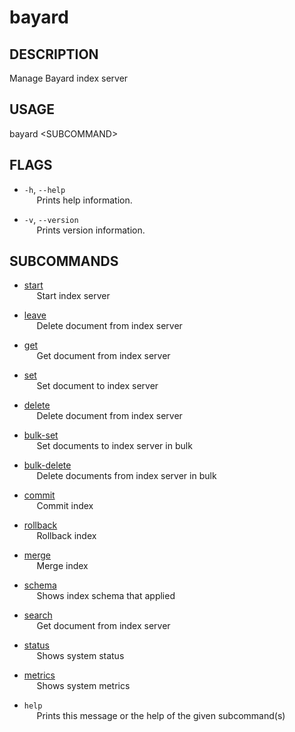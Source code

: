 # bayard

## DESCRIPTION
Manage Bayard index server

## USAGE
bayard \<SUBCOMMAND\>

## FLAGS
- `-h`, `--help`  
&nbsp;&nbsp;&nbsp;&nbsp; Prints help information.

- `-v`, `--version`  
&nbsp;&nbsp;&nbsp;&nbsp; Prints version information.

## SUBCOMMANDS
- [start](bayard/start.md)  
&nbsp;&nbsp;&nbsp;&nbsp; Start index server

- [leave](bayard/leave.md)  
&nbsp;&nbsp;&nbsp;&nbsp; Delete document from index server

- [get](bayard/get.md)  
&nbsp;&nbsp;&nbsp;&nbsp; Get document from index server

- [set](bayard/set.md)  
&nbsp;&nbsp;&nbsp;&nbsp; Set document to index server

- [delete](bayard/delete.md)  
&nbsp;&nbsp;&nbsp;&nbsp; Delete document from index server

- [bulk-set](bayard/bulk-set.md)  
&nbsp;&nbsp;&nbsp;&nbsp; Set documents to index server in bulk

- [bulk-delete](bayard/bulk-delete.md)  
&nbsp;&nbsp;&nbsp;&nbsp; Delete documents from index server in bulk

- [commit](bayard/commit.md)  
&nbsp;&nbsp;&nbsp;&nbsp; Commit index

- [rollback](bayard/rollback.md)  
&nbsp;&nbsp;&nbsp;&nbsp; Rollback index

- [merge](bayard/merge.md)  
&nbsp;&nbsp;&nbsp;&nbsp; Merge index

- [schema](bayard/schema.md)  
&nbsp;&nbsp;&nbsp;&nbsp; Shows index schema that applied

- [search](bayard/search.md)  
&nbsp;&nbsp;&nbsp;&nbsp; Get document from index server

- [status](bayard/status.md)  
&nbsp;&nbsp;&nbsp;&nbsp; Shows system status

- [metrics](bayard/metrics.md)  
&nbsp;&nbsp;&nbsp;&nbsp; Shows system metrics

- `help`  
&nbsp;&nbsp;&nbsp;&nbsp; Prints this message or the help of the given subcommand(s)
